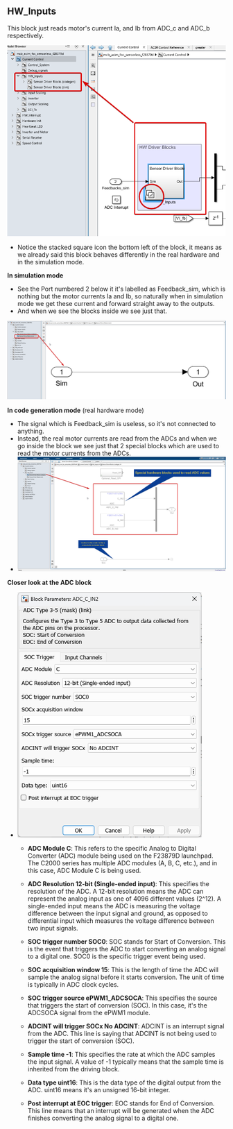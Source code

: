 
## HW_Inputs

This block just reads motor's current Ia, and Ib from ADC_c and ADC_b respectively.

![alt text](..\images\writings_image-2.png)


- Notice the stacked square icon the bottom left of the block, it means as we already said this block behaves differently in the real hardware and in the simulation mode.

**In simulation mode**
  - See the Port numbered 2 below it it's labelled as Feedback_sim, which is nothing but the motor currents Ia and Ib, so naturally when in simulation mode we get these current and forward straight away to the outputs.
  - And when we see the blocks inside we see just that.
  
  ![alt text](..\images\writings_image-3.png)

**In code generation mode** (real hardware mode)
  - The signal which is Feedback_sim is useless, so it's not connected to anything.
  - Instead, the real motor currents are read from the ADCs and when we go inside the block we see just that 2 special blocks which are used to read the motor currents from the ADCs. 
  - ![alt text](..\images\writings_image-4.png)
  
  **Closer look at the ADC block**
  - ![alt text](..\images\writings_image-5.png)
    - **ADC Module C**: This refers to the specific Analog to Digital Converter (ADC) module being used on the F23879D launchpad. The C2000 series has multiple ADC modules (A, B, C, etc.), and in this case, ADC Module C is being used.

    - **ADC Resolution 12-bit (Single-ended input)**: This specifies the resolution of the ADC. A 12-bit resolution means the ADC can represent the analog input as one of 4096 different values (2^12). A single-ended input means the ADC is measuring the voltage difference between the input signal and ground, as opposed to differential input which measures the voltage difference between two input signals.

    - **SOC trigger number SOC0**: SOC stands for Start of Conversion. This is the event that triggers the ADC to start converting an analog signal to a digital one. SOC0 is the specific trigger event being used.

    - **SOC acquisition window 15**: This is the length of time the ADC will sample the analog signal before it starts conversion. The unit of time is typically in ADC clock cycles.

    - **SOC trigger source ePWM1_ADCSOCA**: This specifies the source that triggers the start of conversion (SOC). In this case, it's the ADCSOCA signal from the ePWM1 module.

    - **ADCINT will trigger SOCx No ADCINT**: ADCINT is an interrupt signal from the ADC. This line is saying that ADCINT is not being used to trigger the start of conversion (SOC).

    - **Sample time -1**: This specifies the rate at which the ADC samples the input signal. A value of -1 typically means that the sample time is inherited from the driving block.

    - **Data type uint16**: This is the data type of the digital output from the ADC. uint16 means it's an unsigned 16-bit integer.

    - **Post interrupt at EOC trigger**: EOC stands for End of Conversion. This line means that an interrupt will be generated when the ADC finishes converting the analog signal to a digital one.
